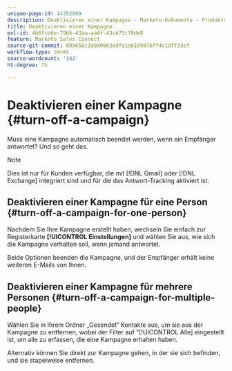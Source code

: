 ```yaml
---
unique-page-id: 14352609
description: Deaktivieren einer Kampagne - Marketo-Dokumente - Produktdokumentation
title: Deaktivieren einer Kampagne
exl-id: 4b6fcb6e-7966-43aa-aa4f-43c475c79de8
feature: Marketo Sales Connect
source-git-commit: 09a656c3a0d0002edfa1a61b987bff4c1dff33cf
workflow-type: tm+mt
source-wordcount: '142'
ht-degree: 7%

---
```


# Deaktivieren einer Kampagne {#turn-off-a-campaign}

Muss eine Kampagne automatisch beendet werden, wenn ein Empfänger antwortet? Und so geht das.

>[!NOTE]
>
>Dies ist nur für Kunden verfügbar, die mit [!DNL Gmail] oder [!DNL Exchange] integriert sind und für die das Antwort-Tracking aktiviert ist.

## Deaktivieren einer Kampagne für eine Person {#turn-off-a-campaign-for-one-person}

Nachdem Sie Ihre Kampagne erstellt haben, wechseln Sie einfach zur Registerkarte **[!UICONTROL Einstellungen]** und wählen Sie aus, wie sich die Kampagne verhalten soll, wenn jemand antwortet.

Beide Optionen beenden die Kampagne, und der Empfänger erhält keine weiteren E-Mails von Ihnen.

## Deaktivieren einer Kampagne für mehrere Personen {#turn-off-a-campaign-for-multiple-people}

Wählen Sie in Ihrem Ordner „Gesendet“ Kontakte aus, um sie aus der Kampagne zu entfernen, wobei der Filter auf &quot;[!UICONTROL Alle] eingestellt ist, um alle zu erfassen, die eine Kampagne erhalten haben.

Alternativ können Sie direkt zur Kampagne gehen, in der sie sich befinden, und sie stapelweise entfernen.
